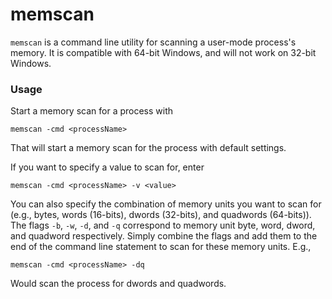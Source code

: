 memscan
=======

`memscan` is a command line utility for scanning a user-mode process's memory. It is compatible with 64-bit Windows, and will not work on 32-bit Windows. 

### Usage

Start a memory scan for a process with 

`memscan -cmd <processName>`

That will start a memory scan for the process with default settings.

If you want to specify a value to scan for, enter

`memscan -cmd <processName> -v <value>`

You can also specify the combination of memory units you want to scan for (e.g., bytes, words (16-bits), dwords (32-bits), and quadwords (64-bits)). The flags `-b`, `-w`, `-d`, and `-q` correspond to memory unit byte, word, dword, and quadword respectively. Simply combine the flags and add them to the end of the command line statement to scan for these memory units. E.g., 

`memscan -cmd <processName> -dq`

Would scan the process for dwords and quadwords.
